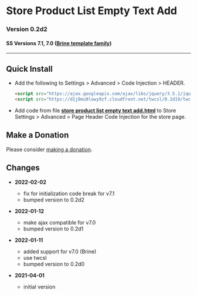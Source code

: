# Store Product List Empty Text Add

### Version 0.2d2

#### SS Versions 7.1, 7.0 ([Brine template family](https://support.squarespace.com/hc/en-us/articles/212512738-Brine-template-family))

---

## Quick Install

* Add the following to Settings > Advanced > Code Injection > HEADER.
  
  ```html
  <script src="https://ajax.googleapis.com/ajax/libs/jquery/3.5.1/jquery.min.js"></script>
  <script src="https://d1j8mu9lowy9zf.cloudfront.net/twcsl/0.1d19/twcsl.js"></script>
  ```
  
* Add code from file
  **[store product list empty text add.html](store%20product%20list%20empty%20text%20add.html#L1)**
  to Store Settings > Advanced > Page Header Code Injection for the store page.

## Make a Donation

Please consider
[making a donation](https://github.com/tomsWebConsulting/twcsl#make-a-donation).

## Changes

* **2022-02-02**

  * fix for initialization code break for v7.1
  * bumped version to 0.2d2
  
* **2022-01-12**

  * make ajax compatible for v7.0
  * bumped version to 0.2d1
  
* **2022-01-11**

  * added support for v7.0 (Brine)
  * use twcsl
  * bumped version to 0.2d0
  
* **2021-04-01**

  * initial version
